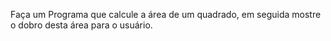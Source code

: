 Faça um Programa que calcule a área de um quadrado, em seguida mostre o dobro desta área para o usuário. 
